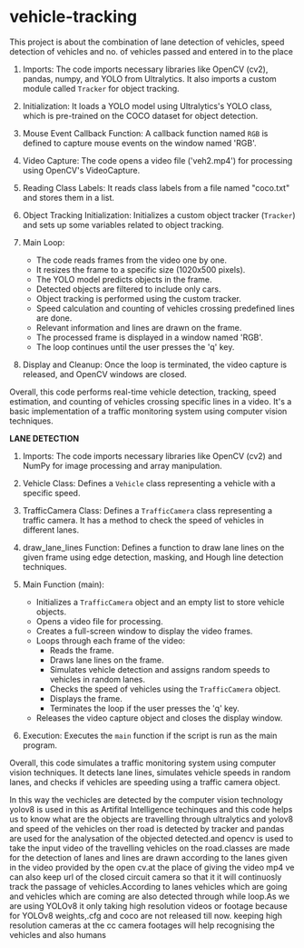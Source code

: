 # vehicle-tracking
This project is about the combination of lane detection of vehicles, speed detection of vehicles and no. of vehicles passed and entered in to the place

1. Imports: The code imports necessary libraries like OpenCV (cv2), pandas, numpy, and YOLO from Ultralytics. It also imports a custom module called `Tracker` for object tracking.

2. Initialization: It loads a YOLO model using Ultralytics's YOLO class, which is pre-trained on the COCO dataset for object detection.

3. Mouse Event Callback Function: A callback function named `RGB` is defined to capture mouse events on the window named 'RGB'.

4. Video Capture: The code opens a video file ('veh2.mp4') for processing using OpenCV's VideoCapture.

5. Reading Class Labels: It reads class labels from a file named "coco.txt" and stores them in a list.

6. Object Tracking Initialization: Initializes a custom object tracker (`Tracker`) and sets up some variables related to object tracking.

7. Main Loop:
   - The code reads frames from the video one by one.
   - It resizes the frame to a specific size (1020x500 pixels).
   - The YOLO model predicts objects in the frame.
   - Detected objects are filtered to include only cars.
   - Object tracking is performed using the custom tracker.
   - Speed calculation and counting of vehicles crossing predefined lines are done.
   - Relevant information and lines are drawn on the frame.
   - The processed frame is displayed in a window named 'RGB'.
   - The loop continues until the user presses the 'q' key.

8. Display and Cleanup: Once the loop is terminated, the video capture is released, and OpenCV windows are closed.

Overall, this code performs real-time vehicle detection, tracking, speed estimation, and counting of vehicles crossing specific lines in a video. It's a basic implementation of a traffic monitoring system using computer vision techniques.

**LANE DETECTION**
1. Imports: The code imports necessary libraries like OpenCV (cv2) and NumPy for image processing and array manipulation.

2. Vehicle Class: Defines a `Vehicle` class representing a vehicle with a specific speed.

3. TrafficCamera Class: Defines a `TrafficCamera` class representing a traffic camera. It has a method to check the speed of vehicles in different lanes.

4. draw_lane_lines Function: Defines a function to draw lane lines on the given frame using edge detection, masking, and Hough line detection techniques.

5. Main Function (main):
   - Initializes a `TrafficCamera` object and an empty list to store vehicle objects.
   - Opens a video file for processing.
   - Creates a full-screen window to display the video frames.
   - Loops through each frame of the video:
     - Reads the frame.
     - Draws lane lines on the frame.
     - Simulates vehicle detection and assigns random speeds to vehicles in random lanes.
     - Checks the speed of vehicles using the `TrafficCamera` object.
     - Displays the frame.
     - Terminates the loop if the user presses the 'q' key.
   - Releases the video capture object and closes the display window.

6. Execution: Executes the `main` function if the script is run as the main program.

Overall, this code simulates a traffic monitoring system using computer vision techniques. It detects lane lines, simulates vehicle speeds in random lanes, and checks if vehicles are speeding using a traffic camera object.


In this way the vechicles are detected by the computer vision technology yolov8 is used in this as Artifital Intelligence techinques and this code helps us to know what are the objects are travelling through ultralytics and yolov8 and speed of the vehicles on ther road is detected by tracker and pandas are used for the analysation of the objected detected.and opencv is used to take the input video of the travelling vehicles on the road.classes are made for the detection of lanes and lines are drawn according to the lanes given in the video provided by the open cv.at the place of giving the video mp4 ve can also keep url of the closed circuit camera so that it it will continuosly track the passage of vehicles.According to lanes vehicles which are going and vehicles which are coming are also detected through while loop.As we are using YOLOv8 it only taking high resolution videos or footage because for YOLOv8 weights,.cfg and coco are not released till now. keeping high resolution cameras at the cc camera footages will help recognising the vehicles and also humans 
